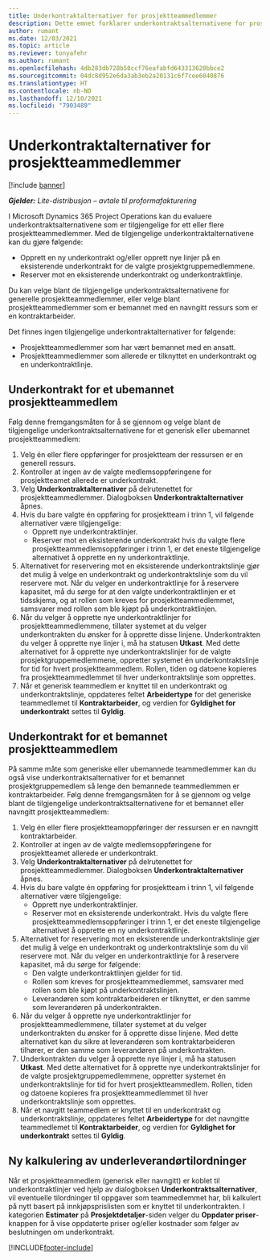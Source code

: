 ```yaml
---
title: Underkontraktalternativer for prosjektteammedlemmer
description: Dette emnet forklarer underkontraktsalternativene for prosjektteammedlemmer i Microsoft Dynamics 365 Project Operations.
author: rumant
ms.date: 12/03/2021
ms.topic: article
ms.reviewer: tonyafehr
ms.author: rumant
ms.openlocfilehash: 4db283db728b50ccf76eafabfd643313620bbce2
ms.sourcegitcommit: 04dc8d952e6da3ab3eb2a20131c6f7cee6040876
ms.translationtype: HT
ms.contentlocale: nb-NO
ms.lasthandoff: 12/10/2021
ms.locfileid: "7903489"
---
```

# <a name="subcontracting-options-for-project-team-members"></a>Underkontraktalternativer for prosjektteammedlemmer

[!include [banner](../../includes/dataverse-preview.md)]

_**Gjelder:** Lite-distribusjon – avtale til proformafakturering_

I Microsoft Dynamics 365 Project Operations kan du evaluere underkontraktsalternativene som er tilgjengelige for ett eller flere prosjektteammedlemmer. Med de tilgjengelige underkontraktalternativene kan du gjøre følgende:

- Opprett en ny underkontrakt og/eller opprett nye linjer på en eksisterende underkontrakt for de valgte prosjektgruppemedlemmene. 
- Reserver mot en eksisterende underkontrakt og underkontraktlinje. 

Du kan velge blant de tilgjengelige underkontraktsalternativene for generelle prosjektteammedlemmer, eller velge blant prosjektteammedlemmer som er bemannet med en navngitt ressurs som er en kontraktarbeider. 

Det finnes ingen tilgjengelige underkontraktalternativer for følgende:

- Prosjektteammedlemmer som har vært bemannet med en ansatt. 
- Prosjektteammedlemmer som allerede er tilknyttet en underkontrakt og en underkontraktlinje. 

## <a name="subcontracting-an-unstaffed-project-team-member"></a>Underkontrakt for et ubemannet prosjektteammedlem

Følg denne fremgangsmåten for å se gjennom og velge blant de tilgjengelige underkontraktsalternativene for et generisk eller ubemannet prosjektteammedlem:

1. Velg én eller flere oppføringer for prosjektteam der ressursen er en generell ressurs.
2. Kontroller at ingen av de valgte medlemsoppføringene for prosjektteamet allerede er underkontrakt. 
3. Velg **Underkontraktalternativer** på delrutenettet for prosjektteammedlemmer. Dialogboksen **Underkontraktalternativer** åpnes. 
4. Hvis du bare valgte én oppføring for prosjektteam i trinn 1, vil følgende alternativer være tilgjengelige:
    - Opprett nye underkontraktlinjer. 
    - Reserver mot en eksisterende underkontrakt hvis du valgte flere prosjektteammedlemsoppføringer i trinn 1, er det eneste tilgjengelige alternativet å opprette en ny underkontraktlinje.
5. Alternativet for reservering mot en eksisterende underkontraktslinje gjør det mulig å velge en underkontrakt og underkontraktslinje som du vil reservere mot. Når du velger en underkontraktlinje for å reservere kapasitet, må du sørge for at den valgte underkontraktlinjen er et tidsskjema, og at rollen som kreves for prosjektteammedlemmet, samsvarer med rollen som ble kjøpt på underkontraktlinjen.
6. Når du velger å opprette nye underkontraktlinjer for prosjektteammedlemmene, tillater systemet at du velger underkontrakten du ønsker for å opprette disse linjene. Underkontrakten du velger å opprette nye linjer i, må ha statusen **Utkast**. Med dette alternativet for å opprette nye underkontraktslinjer for de valgte prosjektgruppemedlemmene, oppretter systemet én underkontraktslinje for tid for hvert prosjektteammedlem. Rollen, tiden og datoene kopieres fra prosjektteammedlemmet til hver underkontraktslinje som opprettes. 
7. Når et generisk teammedlem er knyttet til en underkontrakt og underkontraktslinje, oppdateres feltet **Arbeidertype** for det generiske teammedlemet til **Kontraktarbeider**, og verdien for **Gyldighet for underkontrakt** settes til **Gyldig**.

## <a name="subcontracting-a-staffed-project-team-member"></a>Underkontrakt for et bemannet prosjektteammedlem

På samme måte som generiske eller ubemannede teammedlemmer kan du også vise underkontraktsalternativer for et bemannet prosjektgruppemedlem så lenge den bemannede teammedlemmen er kontraktarbeider. Følg denne fremgangsmåten for å se gjennom og velge blant de tilgjengelige underkontraktsalternativene for et bemannet eller navngitt prosjektteammedlem:

1. Velg én eller flere prosjektteamoppføringer der ressursen er en navngitt kontraktarbeider.
2. Kontroller at ingen av de valgte medlemsoppføringene for prosjektteamet allerede er underkontrakt. 
3. Velg **Underkontraktalternativer** på delrutenettet for prosjektteammedlemmer. Dialogboksen **Underkontraktalternativer** åpnes. 
4. Hvis du bare valgte én oppføring for prosjektteam i trinn 1, vil følgende alternativer være tilgjengelige:
      - Opprett nye underkontraktlinjer.
      - Reserver mot en eksisterende underkontrakt.
  Hvis du valgte flere prosjektteammedlemsoppføringer i trinn 1, er det eneste tilgjengelige alternativet å opprette en ny underkontraktlinje.
5. Alternativet for reservering mot en eksisterende underkontraktslinje gjør det mulig å velge en underkontrakt og underkontraktslinje som du vil reservere mot. Når du velger en underkontraktlinje for å reservere kapasitet, må du sørge for følgende:
      - Den valgte underkontraktlinjen gjelder for tid. 
      - Rollen som kreves for prosjektteammedlemmet, samsvarer med rollen som ble kjøpt på underkontraktslinjen. 
      - Leverandøren som kontraktarbeideren er tilknyttet, er den samme som leverandøren på underkontrakten.
6. Når du velger å opprette nye underkontraktlinjer for prosjektteammedlemmene, tillater systemet at du velger underkontrakten du ønsker for å opprette disse linjene. Med dette alternativet kan du sikre at leverandøren som kontraktarbeideren tilhører, er den samme som leverandøren på underkontrakten. 
7. Underkontrakten du velger å opprette nye linjer i, må ha statusen **Utkast**. Med dette alternativet for å opprette nye underkontraktslinjer for de valgte prosjektgruppemedlemmene, oppretter systemet én underkontraktslinje for tid for hvert prosjektteammedlem. Rollen, tiden og datoene kopieres fra prosjektteammedlemmet til hver underkontraktslinje som opprettes.  
8. Når et navgitt teammedlem er knyttet til en underkontrakt og underkontraktslinje, oppdateres feltet **Arbeidertype** for det navngitte teammedlemet til **Kontraktarbeider**, og verdien for **Gyldighet for underkontrakt** settes til **Gyldig**.

## <a name="re-costing-subcontractor-assignments"></a>Ny kalkulering av underleverandørtilordninger

Når et prosjektteammedlem (generisk eller navngitt) er koblet til underkontraktlinjer ved hjelp av dialogboksen **Underkontraktsalternativer**, vil eventuelle tilordninger til oppgaver som teammedlemmet har, bli kalkulert på nytt basert på innkjøpsprislisten som er knyttet til underkontrakten. I kategorien **Estimater** på **Prosjektdetaljer**-siden velger du **Oppdater priser**-knappen for å vise oppdaterte priser og/eller kostnader som følger av beslutningen om underkontrakt.

[!INCLUDE[footer-include](../../includes/footer-banner.md)]
